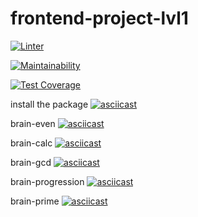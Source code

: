 # frontend-project-lvl1

[![Linter](https://github.com/madness4love/frontend-project-lvl1/workflows/Linter/badge.svg)](https://github.com/madness4love/frontend-project-lvl1/actions)

[![Maintainability](https://api.codeclimate.com/v1/badges/a99a88d28ad37a79dbf6/maintainability)](https://codeclimate.com/github/codeclimate/codeclimate/maintainability)

[![Test Coverage](https://api.codeclimate.com/v1/badges/a99a88d28ad37a79dbf6/test_coverage)](https://codeclimate.com/github/codeclimate/codeclimate/test_coverage)

install the package
[![asciicast](https://asciinema.org/a/smseoeKEDL8A8AH8h53n8oKBB.svg)](https://asciinema.org/a/smseoeKEDL8A8AH8h53n8oKBB)

brain-even
[![asciicast](https://asciinema.org/a/lQDizZW8py9ufGUpPGll5JsOw.svg)](https://asciinema.org/a/lQDizZW8py9ufGUpPGll5JsOw)

brain-calc
[![asciicast](https://asciinema.org/a/4efwmQ8V7I6C5dO5d7jZQD92f.svg)](https://asciinema.org/a/4efwmQ8V7I6C5dO5d7jZQD92f)

brain-gcd
[![asciicast](https://asciinema.org/a/jRro8eu0qAjWwkatGmYxoaHRt.svg)](https://asciinema.org/a/jRro8eu0qAjWwkatGmYxoaHRt)

brain-progression
[![asciicast](https://asciinema.org/a/c5IZF65sM1uewOOztQyTskYNO.svg)](https://asciinema.org/a/c5IZF65sM1uewOOztQyTskYNO)

brain-prime
[![asciicast](https://asciinema.org/a/IVP9ELpirwHaaRSgjipILvnC3.svg)](https://asciinema.org/a/IVP9ELpirwHaaRSgjipILvnC3)
